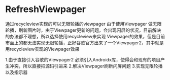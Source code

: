 # RefreshViewpager
通过recycleview实现的可以无限轮播的viewpager
由于使用Viewpager 做无限轮播，刷新图片时，由于Viewpager更新的问题，会出现闪屏的状况，目前解决的办法都不理想，所以选择使用recycleview来实现
Viewpager的效果，但是目前市面上的都无法实现无限轮播，正好谷歌官方出来了一个Viewpager2，其中就是用recycleview实现的Viewpager效果

1.由于直接引入谷歌的Viewpager2 必须引入Androidx库，使得会和现有的项目产生冲突，所以直接把源码引进来
2.解决Viewpager刷新闪屏问题
3.实现无限轮播以及指示器
